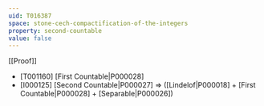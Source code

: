 ```yaml
---
uid: T016387
space: stone-cech-compactification-of-the-integers
property: second-countable
value: false
---
```

[[Proof]]

* [T001160] [First Countable|P000028]
* [I000125] [Second Countable|P000027] => ([Lindelof|P000018] + [First Countable|P000028] + [Separable|P000026])

